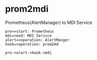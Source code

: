# prom2mdi
Prometheus(AlertManager) to MDI Service

```flow
pro=>start: Prometheus
mdi=>end: MDI Serivce
alert=>operation: AlertManger
hook=>operation: prom2md

pro->alert->hook->mdi
```
